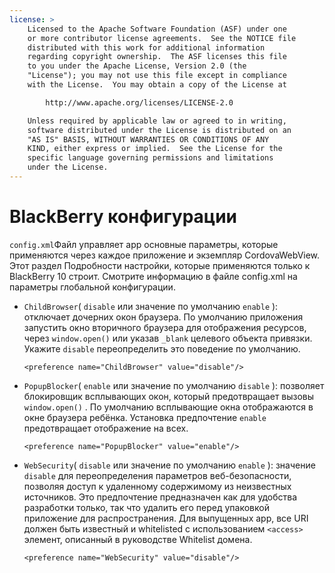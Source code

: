 ```yaml
---
license: >
    Licensed to the Apache Software Foundation (ASF) under one
    or more contributor license agreements.  See the NOTICE file
    distributed with this work for additional information
    regarding copyright ownership.  The ASF licenses this file
    to you under the Apache License, Version 2.0 (the
    "License"); you may not use this file except in compliance
    with the License.  You may obtain a copy of the License at

        http://www.apache.org/licenses/LICENSE-2.0

    Unless required by applicable law or agreed to in writing,
    software distributed under the License is distributed on an
    "AS IS" BASIS, WITHOUT WARRANTIES OR CONDITIONS OF ANY
    KIND, either express or implied.  See the License for the
    specific language governing permissions and limitations
    under the License.
---
```


# BlackBerry конфигурации

`config.xml`Файл управляет app основные параметры, которые применяются через каждое приложение и экземпляр CordovaWebView. Этот раздел Подробности настройки, которые применяются только к BlackBerry 10 строит. Смотрите информацию в файле config.xml на параметры глобальной конфигурации.

*   `ChildBrowser`( `disable` или значение по умолчанию `enable` ): отключает дочерних окон браузера. По умолчанию приложения запустить окно вторичного браузера для отображения ресурсов, через `window.open()` или указав `_blank` целевого объекта привязки. Укажите `disable` переопределить это поведение по умолчанию.
    
        <preference name="ChildBrowser" value="disable"/>
        

*   `PopupBlocker`( `enable` или значение по умолчанию `disable` ): позволяет блокировщик всплывающих окон, который предотвращает вызовы `window.open()` . По умолчанию всплывающие окна отображаются в окне браузера ребёнка. Установка предпочтение `enable` предотвращает отображение на всех.
    
        <preference name="PopupBlocker" value="enable"/>
        

*   `WebSecurity`( `disable` или значение по умолчанию `enable` ): значение `disable` для переопределения параметров веб-безопасности, позволяя доступ к удаленному содержимому из неизвестных источников. Это предпочтение предназначен как для удобства разработки только, так что удалить его перед упаковкой приложение для распространения. Для выпущенных app, все URI должен быть известный и whitelisted с использованием `<access>` элемент, описанный в руководстве Whitelist домена.
    
        <preference name="WebSecurity" value="disable"/>